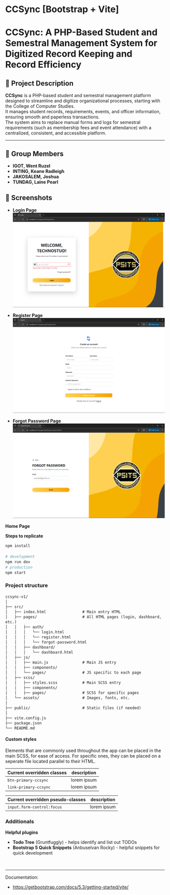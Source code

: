 # CCSync [Bootstrap + Vite]

# CCSync: A PHP-Based Student and Semestral Management System for Digitized Record Keeping and Record Efficiency  

## 📌 Project Description  
**CCSync** is a PHP-based student and semestral management platform designed to streamline and digitize organizational processes, starting with the College of Computer Studies.  
It manages student records, requirements, events, and officer information, ensuring smooth and paperless transactions.  
The system aims to replace manual forms and logs for semestral requirements (such as membership fees and event attendance) with a centralized, consistent, and accessible platform.  

---

## 👥 Group Members  
- **IGOT, Went Ruzel**  
- **INTING, Keane Radleigh**  
- **JAKOSALEM, Joshua**  
- **TUNDAG, Laine Pearl** 

## 📸 Screenshots 

- **Login Page**  
![Login Page](./src/assets/screenshots/login.png)  

- **Register Page**  
![Register Page](./src/assets/screenshots/register.png)  

- **Forgot Password Page**  
![Forgot Password Page](./src/assets/screenshots/forgot-password.png)

**Home Page**


**Steps to replicate**
```bash
npm install

# development
npm run dev
# production
npm start
```

### Project structure
```
ccsync-v1/
│
├── src/
│   ├── index.html                # Main entry HTML
│   ├── pages/                    # All HTML pages (login, dashboard, etc.)
│   │   ├── auth/
│   │   │   └── login.html
│   │   │   └── register.html
│   │   │   └── forgot-password.html
│   │   ├── dashboard/
│   │   │   └── dashboard.html
│   ├── js/
│   │   ├── main.js               # Main JS entry
│   │   ├── components/           
│   │   └── pages/                # JS specific to each page
│   ├── scss/
│   │   ├── styles.scss           # Main SCSS entry
│   │   ├── components/           
│   │   ├── pages/                # SCSS for specific pages
│   └── assets/                   # Images, fonts, etc.
│
├── public/                       # Static files (if needed)
│
├── vite.config.js
├── package.json
└── README.md
```
#### Custom styles
Elements that are commonly used throughout the app can be placed in the main SCSS, for ease of access. For specific ones, they can be placed on a seperate file located parallel to their HTML.

| Current overridden classes | description |
| - | - |
| `btn-primary-ccsync` | lorem ipsum |
| `link-primary-ccsync` | lorem ipsum |

| Current overridden pseudo-classes | description |
| - | - |
| `input.form-control:focus`  | lorem ipsum |

### Additionals
**Helpful plugins**
- **Todo Tree** (Gruntfuggly) - helps identify and list out TODOs
- **Bootstrap 5 Quick Snippets** (Anbuselvan Rocky) - helpful snippets for quick development

<br>

---
Documentation:
- https://getbootstrap.com/docs/5.3/getting-started/vite/